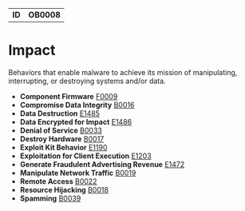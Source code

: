 |||
|--|-----|
|**ID**|**OB0008**|

# Impact #
Behaviors that enable malware to achieve its mission of manipulating, interrupting, or destroying systems and/or data.

* **Component Firmware** [F0009](https://github.com/MBCProject/mbc-markdown/blob/master/persistence/component-firmware.md)
* **Compromise Data Integrity** [B0016](https://github.com/MBCProject/mbc-markdown/blob/master/impact/compromise-data.md)
* **Data Destruction** [E1485](https://github.com/MBCProject/mbc-markdown/blob/master/impact/data-destruction.md)
* **Data Encrypted for Impact** [E1486](https://github.com/MBCProject/mbc-markdown/blob/master/impact/encrypt-impact.md)
* **Denial of Service** [B0033](https://github.com/MBCProject/mbc-markdown/blob/master/impact/denial-of-service.md)
* **Destroy Hardware** [B0017](https://github.com/MBCProject/mbc-markdown/blob/master/impact/destroy-hardware.md)
* **Exploit Kit Behavior** [E1190](https://github.com/MBCProject/mbc-markdown/blob/master/impact/exploit-kit-behavior.md)
* **Exploitation for Client Execution** [E1203](https://github.com/MBCProject/mbc-markdown/blob/master/execution/exploit-software.md)
* **Generate Fraudulent Advertising Revenue** [E1472](https://github.com/MBCProject/mbc-markdown/blob/master/impact/generate-fraud-rev.md)
* **Manipulate Network Traffic** [B0019](https://github.com/MBCProject/mbc-markdown/blob/master/impact/manipulate-network-traffic.md)
* **Remote Access** [B0022](https://github.com/MBCProject/mbc-markdown/blob/master/impact/remote-access.md)
* **Resource Hijacking** [B0018](https://github.com/MBCProject/mbc-markdown/blob/master/impact/hijack-sys-resources.md)
* **Spamming** [B0039](https://github.com/MBCProject/mbc-markdown/blob/master/impact/spamming.md)
